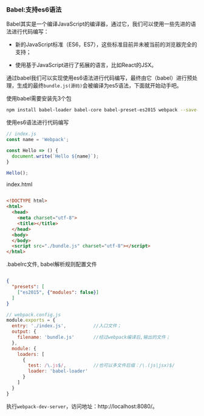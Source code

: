 ### Babel:支持es6语法

Babel其实是一个编译JavaScript的编译器，通过它，我们可以使用一些先进的语法进行代码编写：

* 新的JavaScript标准（ES6，ES7），这些标准目前并未被当前的浏览器完全的支持；

* 使用基于JavaScript进行了拓展的语言，比如React的JSX。

通过babel我们可以实现使用es6语法进行代码编写，最终由它（babel）进行预处理，生成的最终<code>bundle.js(源码)</code>会被编译为es5语法，下面就开始动手吧。


使用babel需要安装先3个包

```bash
npm install babel-loader babel-core babel-preset-es2015 webpack --save-dev
```


使用es6语法进行代码编写

```javaScript
// index.js
const name = 'Webpack';

const Hello => () {
  document.write(`Hello ${name}`);
}

Hello();

```

index.html

```html

<!DOCTYPE html>
<html>
  <head>
    <meta charset="utf-8">
    <title></title>
  </head>
  <body>
  </body>
  <script src="./bundle.js" charset="utf-8"></script>
</html>

```

.babelrc文件, babel解析规则配置文件

```json

{
  "presets": [
    ["es2015", {"modules": false}]
  ]
}
```



```javaScript
// webpack.config.js
module.exports = {
  entry: './index.js',          //入口文件；
  output: {
    filename: 'bundle.js'       //经过webpack编译后,输出的文件；
  },
  module: {
    loaders: [
      {
        test: /\.js$/,          //也可以多文件后缀：/\.(js|jsx)$/
        loader: 'babel-loader'
      }
    ]
  }
}

```

执行<code>webpack-dev-server</code>，访问地址：http://localhost:8080/。
